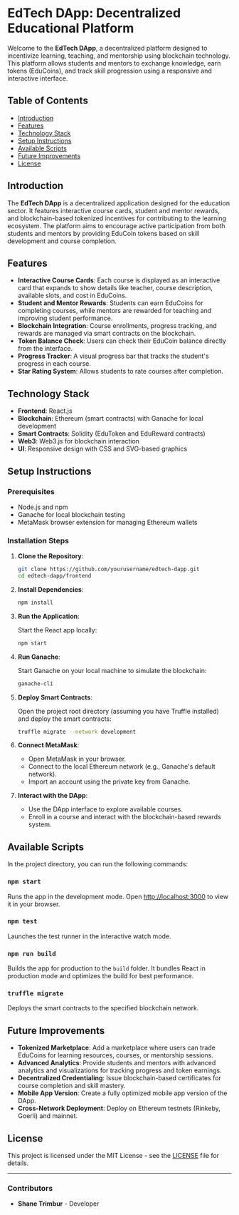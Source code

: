 # EdTech DApp: Decentralized Educational Platform

Welcome to the **EdTech DApp**, a decentralized platform designed to incentivize learning, teaching, and mentorship using blockchain technology. This platform allows students and mentors to exchange knowledge, earn tokens (EduCoins), and track skill progression using a responsive and interactive interface.

## Table of Contents
- [Introduction](#introduction)
- [Features](#features)
- [Technology Stack](#technology-stack)
- [Setup Instructions](#setup-instructions)
- [Available Scripts](#available-scripts)
- [Future Improvements](#future-improvements)
- [License](#license)

## Introduction

The **EdTech DApp** is a decentralized application designed for the education sector. It features interactive course cards, student and mentor rewards, and blockchain-based tokenized incentives for contributing to the learning ecosystem. The platform aims to encourage active participation from both students and mentors by providing EduCoin tokens based on skill development and course completion.

## Features

- **Interactive Course Cards**: Each course is displayed as an interactive card that expands to show details like teacher, course description, available slots, and cost in EduCoins.
- **Student and Mentor Rewards**: Students can earn EduCoins for completing courses, while mentors are rewarded for teaching and improving student performance.
- **Blockchain Integration**: Course enrollments, progress tracking, and rewards are managed via smart contracts on the blockchain.
- **Token Balance Check**: Users can check their EduCoin balance directly from the interface.
- **Progress Tracker**: A visual progress bar that tracks the student's progress in each course.
- **Star Rating System**: Allows students to rate courses after completion.

## Technology Stack

- **Frontend**: React.js
- **Blockchain**: Ethereum (smart contracts) with Ganache for local development
- **Smart Contracts**: Solidity (EduToken and EduReward contracts)
- **Web3**: Web3.js for blockchain interaction
- **UI**: Responsive design with CSS and SVG-based graphics

## Setup Instructions

### Prerequisites
- Node.js and npm
- Ganache for local blockchain testing
- MetaMask browser extension for managing Ethereum wallets

### Installation Steps

1. **Clone the Repository**:

    ```bash
    git clone https://github.com/yourusername/edtech-dapp.git
    cd edtech-dapp/frontend
    ```

2. **Install Dependencies**:

    ```bash
    npm install
    ```

3. **Run the Application**:

    Start the React app locally:

    ```bash
    npm start
    ```

4. **Run Ganache**:

    Start Ganache on your local machine to simulate the blockchain:

    ```bash
    ganache-cli
    ```

5. **Deploy Smart Contracts**:

    Open the project root directory (assuming you have Truffle installed) and deploy the smart contracts:

    ```bash
    truffle migrate --network development
    ```

6. **Connect MetaMask**:

    - Open MetaMask in your browser.
    - Connect to the local Ethereum network (e.g., Ganache's default network).
    - Import an account using the private key from Ganache.

7. **Interact with the DApp**:

    - Use the DApp interface to explore available courses.
    - Enroll in a course and interact with the blockchain-based rewards system.

## Available Scripts

In the project directory, you can run the following commands:

### `npm start`
Runs the app in the development mode. Open [http://localhost:3000](http://localhost:3000) to view it in your browser.

### `npm test`
Launches the test runner in the interactive watch mode.

### `npm run build`
Builds the app for production to the `build` folder. It bundles React in production mode and optimizes the build for best performance.

### `truffle migrate`
Deploys the smart contracts to the specified blockchain network.

## Future Improvements

- **Tokenized Marketplace**: Add a marketplace where users can trade EduCoins for learning resources, courses, or mentorship sessions.
- **Advanced Analytics**: Provide students and mentors with advanced analytics and visualizations for tracking progress and token earnings.
- **Decentralized Credentialing**: Issue blockchain-based certificates for course completion and skill mastery.
- **Mobile App Version**: Create a fully optimized mobile app version of the DApp.
- **Cross-Network Deployment**: Deploy on Ethereum testnets (Rinkeby, Goerli) and mainnet.

## License

This project is licensed under the MIT License - see the [LICENSE](LICENSE) file for details.

---

### Contributors

- **Shane Trimbur** - Developer

